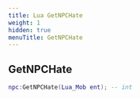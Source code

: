 ```yaml
---
title: Lua GetNPCHate
weight: 1
hidden: true
menuTitle: GetNPCHate
---
```

## GetNPCHate
```lua
npc:GetNPCHate(Lua_Mob ent); -- int
```